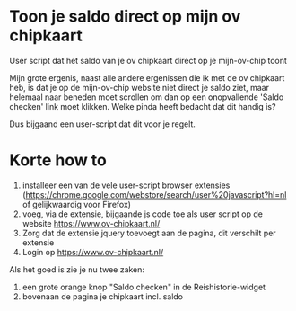 # Toon je saldo direct op mijn ov chipkaart
User script dat het saldo van je ov chipkaart direct op je mijn-ov-chip toont

Mijn grote ergenis, naast alle andere ergenissen die ik met de ov chipkaart heb, is dat je op de mijn-ov-chip website niet direct je saldo ziet, maar helemaal naar beneden moet scrollen om dan op een onopvallende 'Saldo checken' link moet klikken. Welke pinda heeft bedacht dat dit handig is?

Dus bijgaand een user-script dat dit voor je regelt.

# Korte how to

1. installeer een van de vele user-script browser extensies (https://chrome.google.com/webstore/search/user%20javascript?hl=nl of gelijkwaardig voor Firefox)
2. voeg, via de extensie, bijgaande js code toe als user script op de website https://www.ov-chipkaart.nl/
3. Zorg dat de extensie jquery toevoegt aan de pagina, dit verschilt per extensie
4. Login op https://www.ov-chipkaart.nl/

Als het goed is zie je nu twee zaken:
1. een grote orange knop "Saldo checken" in de Reishistorie-widget
2. bovenaan de pagina je chipkaart incl. saldo


